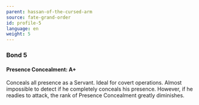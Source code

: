 ```yaml
---
parent: hassan-of-the-cursed-arm
source: fate-grand-order
id: profile-5
language: en
weight: 5
---
```


### Bond 5

#### Presence Concealment: A+

Conceals all presence as a Servant.
Ideal for covert operations.
Almost impossible to detect if he completely conceals his presence.
However, if he readies to attack, the rank of Presence Concealment greatly diminishes.
